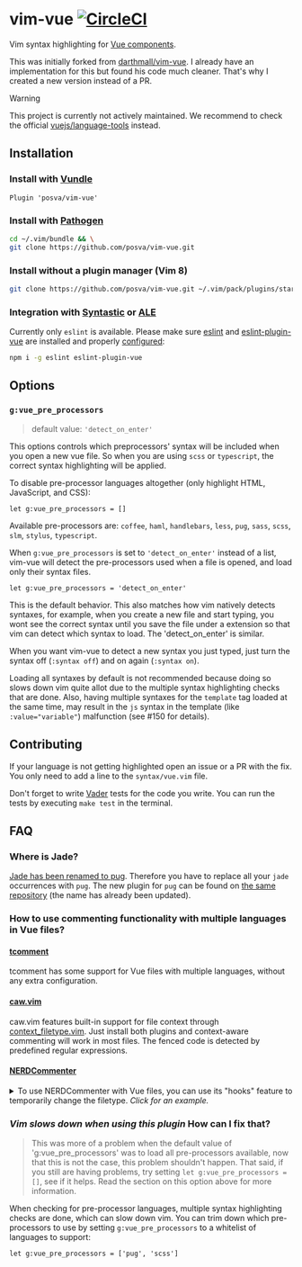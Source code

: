 # vim-vue [![CircleCI](https://img.shields.io/circleci/project/github/posva/vim-vue.svg)](https://circleci.com/gh/posva/vim-vue)

Vim syntax highlighting for [Vue
components](https://vuejs.org/v2/guide/single-file-components.html).

This was initially forked from
[darthmall/vim-vue](https://github.com/darthmall/vim-vue). I already have an
implementation for this but found his code much cleaner. That's why I created a
new version instead of a PR.

> [!WARNING]
> This project is currently not actively maintained. We recommend to check the official [vuejs/language-tools](https://github.com/vuejs/language-tools?tab=readme-ov-file#community-integration) instead.

## Installation

### Install with [Vundle](https://github.com/VundleVim/Vundle.vim)

```viml
Plugin 'posva/vim-vue'
```

### Install with [Pathogen](https://github.com/tpope/vim-pathogen)

```bash
cd ~/.vim/bundle && \
git clone https://github.com/posva/vim-vue.git
```

### Install without a plugin manager (Vim 8)

```bash
git clone https://github.com/posva/vim-vue.git ~/.vim/pack/plugins/start/vim-vue
```

### Integration with [Syntastic](https://github.com/scrooloose/syntastic) or [ALE](https://github.com/w0rp/ale)

Currently only `eslint` is available. Please make sure
[eslint](http://eslint.org/) and
[eslint-plugin-vue](https://github.com/vuejs/eslint-plugin-vue) are installed
and properly [configured](https://github.com/vuejs/eslint-plugin-vue#rocket-usage):

```bash
npm i -g eslint eslint-plugin-vue
```

## Options

### `g:vue_pre_processors`

> default value: `'detect_on_enter'`

This options controls which preprocessors' syntax will be included when you open a new vue file. So when you are using `scss` or `typescript`, the correct syntax highlighting will be applied.

To disable pre-processor languages altogether (only highlight HTML, JavaScript, and CSS):

```vim
let g:vue_pre_processors = []
```

Available pre-processors are: `coffee`, `haml`, `handlebars`, `less`, `pug`, `sass`, `scss`, `slm`, `stylus`, `typescript`.

When `g:vue_pre_processors` is set to `'detect_on_enter'` instead of a list, vim-vue will detect the pre-processors used when a file is opened, and load only their syntax files.

```vim
let g:vue_pre_processors = 'detect_on_enter'
```

This is the default behavior. This also matches how vim natively detects syntaxes, for example, when you create a new file and start typing, you wont see the correct syntax until you save the file under a extension so that vim can detect which syntax to load. The 'detect_on_enter' is similar.

When you want vim-vue to detect a new syntax you just typed, just turn the syntax off (`:syntax off`) and on again (`:syntax on`).

Loading all syntaxes by default is not recommended because doing so slows down vim quite allot due to the multiple syntax highlighting checks that are done. Also, having multiple syntaxes for the `template` tag loaded at the same time, may result in the `js` syntax in the template (like `:value="variable"`) malfunction (see #150 for details).

## Contributing

If your language is not getting highlighted open an issue or a PR with the fix.
You only need to add a line to the `syntax/vue.vim` file.

Don't forget to write [Vader](https://github.com/junegunn/vader.vim) tests for
the code you write. You can run the tests by executing `make test` in the
terminal.

## FAQ

### Where is Jade?

[Jade has been renamed to pug](https://github.com/pugjs/jade/issues/2184).
Therefore you have to replace all your `jade` occurrences with `pug`. The new
plugin for `pug` can be found on [the same repository](https://github.com/digitaltoad/vim-pug)
(the name has already been updated).

### How to use commenting functionality with multiple languages in Vue files?

#### [tcomment](https://github.com/tomtom/tcomment_vim)

tcomment has some support for Vue files with multiple languages, without any extra configuration.

#### [caw.vim](https://github.com/tyru/caw.vim)

caw.vim features built-in support for file context through [context_filetype.vim](https://github.com/Shougo/context_filetype.vim). Just install both plugins and context-aware commenting will work in most files. The fenced code is detected by predefined regular expressions.

#### [NERDCommenter](https://github.com/scrooloose/nerdcommenter)

<details>
<summary>
To use NERDCommenter with Vue files, you can use its "hooks" feature to
temporarily change the filetype. <em>Click for an example.</em>
</summary>

```vim
let g:ft = ''
function! NERDCommenter_before()
  if &ft == 'vue'
    let g:ft = 'vue'
    let stack = synstack(line('.'), col('.'))
    if len(stack) > 0
      let syn = synIDattr((stack)[0], 'name')
      if len(syn) > 0
        exe 'setf ' . substitute(tolower(syn), '^vue_', '', '')
      endif
    endif
  endif
endfunction
function! NERDCommenter_after()
  if g:ft == 'vue'
    setf vue
    let g:ft = ''
  endif
endfunction
```

</details>

### _Vim slows down when using this plugin_ How can I fix that?

> This was more of a problem when the default value of 'g:vue_pre_processors' was to load all pre-processors available, now that this is not the case, this problem shouldn't happen. That said, if you still are having problems, try setting `let g:vue_pre_processors = []`, see if it helps. Read the section on this option above for more information.

When checking for pre-processor languages, multiple syntax highlighting checks are done, which can slow down vim. You can trim down which pre-processors to use by setting `g:vue_pre_processors` to a whitelist of languages to support:

```vim
let g:vue_pre_processors = ['pug', 'scss']
```
